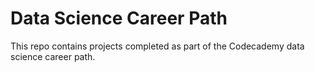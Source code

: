 # Data Science Career Path

This repo contains projects completed as part of the Codecademy data science career path.
